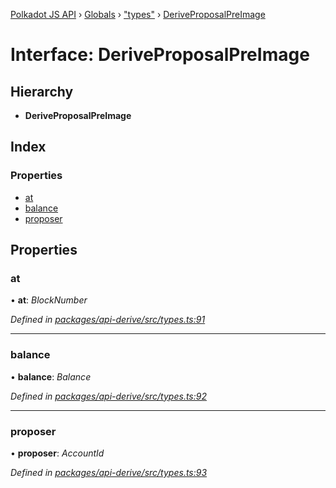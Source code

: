[Polkadot JS API](../README.md) › [Globals](../globals.md) › ["types"](../modules/_types_.md) › [DeriveProposalPreImage](_types_.deriveproposalpreimage.md)

# Interface: DeriveProposalPreImage

## Hierarchy

* **DeriveProposalPreImage**

## Index

### Properties

* [at](_types_.deriveproposalpreimage.md#at)
* [balance](_types_.deriveproposalpreimage.md#balance)
* [proposer](_types_.deriveproposalpreimage.md#proposer)

## Properties

###  at

• **at**: *BlockNumber*

*Defined in [packages/api-derive/src/types.ts:91](https://github.com/polkadot-js/api/blob/1f7b9f7f3/packages/api-derive/src/types.ts#L91)*

___

###  balance

• **balance**: *Balance*

*Defined in [packages/api-derive/src/types.ts:92](https://github.com/polkadot-js/api/blob/1f7b9f7f3/packages/api-derive/src/types.ts#L92)*

___

###  proposer

• **proposer**: *AccountId*

*Defined in [packages/api-derive/src/types.ts:93](https://github.com/polkadot-js/api/blob/1f7b9f7f3/packages/api-derive/src/types.ts#L93)*

